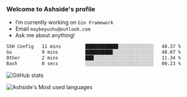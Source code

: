 ### Welcome to Ashside's profile

- I’m currently working on `Gin Framework`
- Email `maybeyushu@outlook.com`
- Ask me about anything!

<!--START_SECTION:waka-->

```txt
SSH Config   11 mins         ████████████░░░░░░░░░░░░░   48.37 %
Go           9 mins          ██████████░░░░░░░░░░░░░░░   40.07 %
Other        2 mins          ███░░░░░░░░░░░░░░░░░░░░░░   11.34 %
Bash         0 secs          ░░░░░░░░░░░░░░░░░░░░░░░░░   00.23 %
```

<!--END_SECTION:waka-->

![GitHub stats](https://github-readme-stats.vercel.app/api?username=Ashside)

![Ashside's Most used languages](https://github-readme-stats.vercel.app/api/top-langs/?username=Ashside&layout=compact&hide_border=true&langs_count=10)


